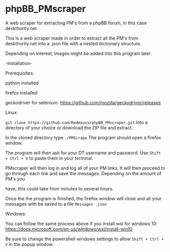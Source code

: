 # phpBB_PMscraper
A web scraper for extracting PM's from a phpBB forum, in this case deskthority.net

This is a web scraper made in order to extract all the PM's from deskthority.net into a .json file with a nested dictionary structure. 

Depending on interest, images might be added into this program later.  

-Installation-

Prerequisites:

python installed

firefox installed

geckodriver for selenium: https://github.com/mozilla/geckodriver/releases


Linux:

`git clone https://github.com/Redmauss/phpBB_PMscraper.git` into a directory of your choice or download the ZIP file and extract.  


In the cloned directory type `./PMScrape` The program should open a firefox window. 

The program will then ask for your DT username and password.  Use `Shift + Ctrl + V` to paste them in your terminal.

PMscraper will then log in and log all of your PM links.  It will then proceed to go through each link and save the messages. Depending on the amount of PM's you 

have, this could take from minutes to several hours. 

Once the the program is finished, the firefox window will close and all your messages with be saved to a file `Messages .json`

Windows:

You can follow the same process above if you install wsl for windows 10: https://docs.microsoft.com/en-us/windows/wsl/install-win10

Be sure to change the powershell windows settings to allow `Shift + Ctrl + V` in the popup window. 



